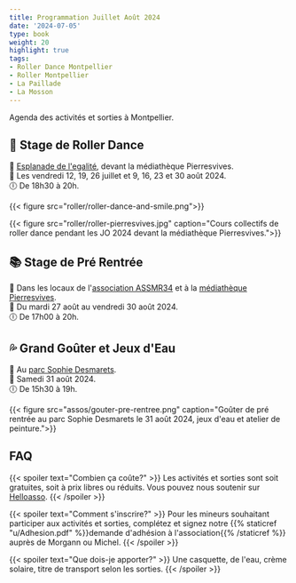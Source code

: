 ```yaml
---
title: Programmation Juillet Août 2024
date: '2024-07-05'
type: book
weight: 20
highlight: true
tags:
- Roller Dance Montpellier
- Roller Montpellier
- La Paillade
- La Mosson
---
```


Agenda des activités et sorties à Montpellier.

<!--more-->

## 🎵 Stage de Roller Dance

📍 [Esplanade de l'egalité](https://g.page/r/CV0JpobxDzTwEBM/review), devant la médiathèque Pierresvives. <br>
📅 Les vendredi 12, 19, 26 juillet et 9, 16, 23 et 30 août 2024. <br>
🕕 De 18h30 à 20h.  <br>

{{< figure src="roller/roller-dance-and-smile.png">}}

{{< figure src="roller/roller-pierresvives.jpg" caption="Cours collectifs de roller dance pendant les JO 2024 devant la médiathèque Pierresvives.">}}

## 📚 Stage de Pré Rentrée

📍 Dans les locaux de l'[association ASSMR34](https://www.helloasso.com/associations/assamr34) et à la [médiathèque Pierresvives](https://pierresvives.herault.fr/663-horaires-d-ouverture.htm). <br>
📅 Du mardi 27 août au vendredi 30 août 2024. <br>
🕕 De 17h00 à 20h.  <br>

## 💦 Grand Goûter et Jeux d'Eau

📍 Au [parc Sophie Desmarets](https://www.montpellier.fr/structure/1526/240-parc-sophie-desmarets-structure.htm).  <br>
📅 Samedi 31 août 2024. <br>
🕕 De 15h30 à 19h.  <br>

{{< figure src="assos/gouter-pre-rentree.png" caption="Goûter de pré rentrée au parc Sophie Desmarets le 31 août 2024, jeux d'eau et atelier de peinture.">}}

<!--
## ⛸ Sortie Patinoire
📍 À la [patinoire Vegapolis](https://www.vegapolis.fr/).  <br>
📅 Samedi 31 août 2024. <br>
🕕 De 15h à 18h.  <br>

## Samedi 6 septmbre
📍 À la [Maison Pour Tous Louis Feuillade](https://www.montpellier.fr/structure/1788/240-maison-pour-tous-louis-feuillade-structure.htm).  <br>
🕕 De 17h à 18h. <br>
📽️ <b>Rétrospective</b> été 2024 (court métrage), spectacle de roller dance et fête de quartier.

## Autres activités culturelles et sportives
Des sorties à la [patinoire Vegapolis](https://www.vegapolis.fr/), à l'[aquarium Planet Océan](https://www.planetoceanworld.fr/), des sorties à Jean Vilar, des ateliers théâtre, de sculpture en argile, création d'un herbier au [jardin des plantes](https://facmedecine.umontpellier.fr/patrimoine-historique/jardin-des-plantes/visiter-le-jardin/), jeux au Musée Fabre, jeux d'eau au parc Sophie Desmarets, ateliers de calligraphie-karaoké-origami et initiation au premiers secours sont en cours de préparation. Dates en août à venir prochainement.
-->

## FAQ

{{< spoiler text="Combien ça coûte?" >}}
Les activités et sorties sont soit gratuites, soit à prix libres ou réduits. Vous pouvez nous soutenir sur [Helloasso](https://www.helloasso.com/associations/maths-et-maryam/formulaires/1).
{{< /spoiler >}}

{{< spoiler text="Comment s'inscrire?" >}}
Pour les mineurs souhaitant participer aux activités et sorties, complétez et signez notre {{% staticref "u/Adhesion.pdf" %}}demande d'adhésion à l'association{{% /staticref %}} auprès de Morgann ou Michel.
{{< /spoiler >}}

{{< spoiler text="Que dois-je apporter?" >}}
Une casquette, de l'eau, crème solaire, titre de transport selon les sorties.
{{< /spoiler >}}
